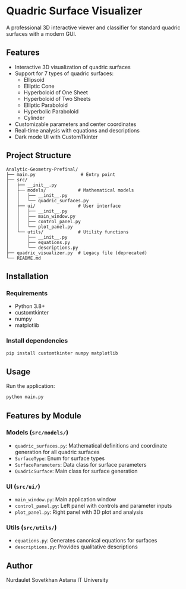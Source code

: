 # Quadric Surface Visualizer

A professional 3D interactive viewer and classifier for standard quadric surfaces with a modern GUI.

## Features

- Interactive 3D visualization of quadric surfaces
- Support for 7 types of quadric surfaces:
  - Ellipsoid
  - Elliptic Cone
  - Hyperboloid of One Sheet
  - Hyperboloid of Two Sheets
  - Elliptic Paraboloid
  - Hyperbolic Paraboloid
  - Cylinder
- Customizable parameters and center coordinates
- Real-time analysis with equations and descriptions
- Dark mode UI with CustomTkinter

## Project Structure

```
Analytic-Geometry-Prefinal/
├── main.py                 # Entry point
├── src/
│   ├── __init__.py
│   ├── models/            # Mathematical models
│   │   ├── __init__.py
│   │   └── quadric_surfaces.py
│   ├── ui/                # User interface
│   │   ├── __init__.py
│   │   ├── main_window.py
│   │   ├── control_panel.py
│   │   └── plot_panel.py
│   └── utils/             # Utility functions
│       ├── __init__.py
│       ├── equations.py
│       └── descriptions.py
├── quadric_visualizer.py  # Legacy file (deprecated)
└── README.md
```

## Installation

### Requirements

- Python 3.8+
- customtkinter
- numpy
- matplotlib

### Install dependencies

```bash
pip install customtkinter numpy matplotlib
```

## Usage

Run the application:

```bash
python main.py
```

## Features by Module

### Models (`src/models/`)
- `quadric_surfaces.py`: Mathematical definitions and coordinate generation for all quadric surfaces
- `SurfaceType`: Enum for surface types
- `SurfaceParameters`: Data class for surface parameters
- `QuadricSurface`: Main class for surface generation

### UI (`src/ui/`)
- `main_window.py`: Main application window
- `control_panel.py`: Left panel with controls and parameter inputs
- `plot_panel.py`: Right panel with 3D plot and analysis

### Utils (`src/utils/`)
- `equations.py`: Generates canonical equations for surfaces
- `descriptions.py`: Provides qualitative descriptions

## Author

Nurdaulet Sovetkhan
Astana IT University
